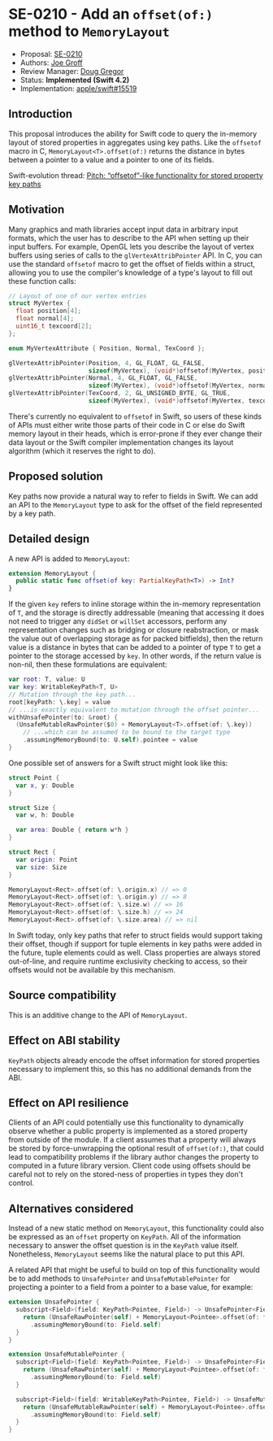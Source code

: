 # SE-0210 - Add an `offset(of:)` method to `MemoryLayout`

* Proposal: [SE-0210](0210-key-path-offset.md)
* Authors: [Joe Groff](https://github.com/jckarter)
* Review Manager: [Doug Gregor](https://github.com/DougGregor)
* Status: **Implemented (Swift 4.2)**
* Implementation: [apple/swift#15519](https://github.com/apple/swift/pull/15519)

## Introduction

This proposal introduces the ability for Swift code to query the in-memory
layout of stored properties in aggregates using key paths. Like the
`offsetof` macro in C, `MemoryLayout<T>.offset(of:)` returns the distance in
bytes between a pointer to a value and a pointer to one of its fields.

Swift-evolution thread: [Pitch: “offsetof”-like functionality for stored property key paths](https://forums.swift.org/t/pitch-offsetof-like-functionality-for-stored-property-key-paths/11309/13)

## Motivation

Many graphics and math libraries accept input data in arbitrary input formats,
which the user has to describe to the API when setting up their input buffers.
For example, OpenGL lets you describe the layout of vertex buffers using
series of calls to the `glVertexAttribPointer` API. In C, you can use the
standard `offsetof` macro to get the offset of fields within a struct, allowing
you to use the compiler's knowledge of a type's layout to fill out these
function calls:

```c
// Layout of one of our vertex entries
struct MyVertex {
  float position[4];
  float normal[4];
  uint16_t texcoord[2];
};

enum MyVertexAttribute { Position, Normal, TexCoord };

glVertexAttribPointer(Position, 4, GL_FLOAT, GL_FALSE,
                      sizeof(MyVertex), (void*)offsetof(MyVertex, position));
glVertexAttribPointer(Normal, 4, GL_FLOAT, GL_FALSE,
                      sizeof(MyVertex), (void*)offsetof(MyVertex, normal));
glVertexAttribPointer(TexCoord, 2, GL_UNSIGNED_BYTE, GL_TRUE,
                      sizeof(MyVertex), (void*)offsetof(MyVertex, texcoord));
```

There's currently no equivalent to `offsetof` in Swift, so users of these kinds
of APIs must either write those parts of their code in C or else do Swift
memory layout in their heads, which is error-prone if they ever change their
data layout or the Swift compiler implementation changes its layout algorithm
(which it reserves the right to do).

## Proposed solution

Key paths now provide a natural way to refer to fields in Swift. We can add
an API to the `MemoryLayout` type to ask for the offset of the field
represented by a key path.

## Detailed design

A new API is added to `MemoryLayout`:

```swift
extension MemoryLayout {
  public static func offset(of key: PartialKeyPath<T>) -> Int?
}
```

If the given `key` refers to inline storage within the
in-memory representation of `T`, and the storage is directly
addressable (meaning that accessing it does not need to trigger any
`didSet` or `willSet` accessors, perform any representation changes
such as bridging or closure reabstraction, or mask the value out of
overlapping storage as for packed bitfields), then the return value
is a distance in bytes that can be added to a pointer of type `T` to
get a pointer to the storage accessed by `key`. In other words, if the return
value is non-nil, then these formulations are equivalent:

```swift
var root: T, value: U
var key: WritableKeyPath<T, U>
// Mutation through the key path...
root[keyPath: \.key] = value
// ...is exactly equivalent to mutation through the offset pointer...
withUnsafePointer(to: &root) {
  (UnsafeMutableRawPointer($0) + MemoryLayout<T>.offset(of: \.key))
    // ...which can be assumed to be bound to the target type
    .assumingMemoryBound(to: U.self).pointee = value
}
```

One possible set of answers for a Swift struct might look like this:

```swift
struct Point {
  var x, y: Double
}

struct Size {
  var w, h: Double

  var area: Double { return w*h }
}

struct Rect {
  var origin: Point
  var size: Size
}

MemoryLayout<Rect>.offset(of: \.origin.x) // => 0
MemoryLayout<Rect>.offset(of: \.origin.y) // => 8
MemoryLayout<Rect>.offset(of: \.size.w) // => 16
MemoryLayout<Rect>.offset(of: \.size.h) // => 24
MemoryLayout<Rect>.offset(of: \.size.area) // => nil
```

In Swift today, only key paths that refer to
struct fields would support taking their offset, though if support for tuple
elements in key paths were added in the future, tuple elements could
as well. Class properties are always stored out-of-line, and require runtime
exclusivity checking to access, so their offsets would not be available by this
mechanism.

## Source compatibility

This is an additive change to the API of `MemoryLayout`.

## Effect on ABI stability

`KeyPath` objects already encode the offset information for stored properties
necessary to implement this, so this has no additional demands from the ABI.

## Effect on API resilience

Clients of an API could potentially use this functionality to dynamically
observe whether a public property is implemented as a stored property from
outside of the module. If a client assumes that a property will always be
stored by force-unwrapping the optional result of `offset(of:)`, that could
lead to compatibility problems if the library author changes the property to
computed in a future library version. Client code using offsets should be
careful not to rely on the stored-ness of properties in types they don't
control.

## Alternatives considered

Instead of a new static method on `MemoryLayout`, this functionality could also
be expressed as an `offset` property on `KeyPath`. All of the information
necessary to answer the offset question is in the `KeyPath` value itself.
Nonetheless, `MemoryLayout` seems like the natural place to put this API.

A related API that might be useful to build on top of this functionality would
be to add methods to `UnsafePointer` and `UnsafeMutablePointer` for projecting
a pointer to a field from a pointer to a base value, for example:

```swift
extension UnsafePointer {
  subscript<Field>(field: KeyPath<Pointee, Field>) -> UnsafePointer<Field> {
    return (UnsafeRawPointer(self) + MemoryLayout<Pointee>.offset(of: field))
      .assumingMemoryBound(to: Field.self)
  }
}

extension UnsafeMutablePointer {
  subscript<Field>(field: KeyPath<Pointee, Field>) -> UnsafePointer<Field> {
    return (UnsafeRawPointer(self) + MemoryLayout<Pointee>.offset(of: field))
      .assumingMemoryBound(to: Field.self)
  }

  subscript<Field>(field: WritableKeyPath<Pointee, Field>) -> UnsafeMutablePointer<Field> {
    return (UnsafeMutableRawPointer(self) + MemoryLayout<Pointee>.offset(of: field))
      .assumingMemoryBound(to: Field.self)
  }
}
```
